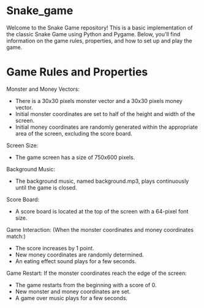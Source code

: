 # Snake_game
Welcome to the Snake Game repository! This is a basic implementation of the classic Snake Game using Python and Pygame. Below, you'll find information on the game rules, properties, and how to set up and play the game.

# Game Rules and Properties
Monster and Money Vectors:
* There is a 30x30 pixels monster vector and a 30x30 pixels money vector.
* Initial monster coordinates are set to half of the height and width of the screen.
* Initial money coordinates are randomly generated within the appropriate area of the screen, excluding the score board.
  
Screen Size:
* The game screen has a size of 750x600 pixels.
  
Background Music:
* The background music, named background.mp3, plays continuously until the game is closed.
  
Score Board:
* A score board is located at the top of the screen with a 64-pixel font size.
  
Game Interaction:
(When the monster coordinates and money coordinates match:)
* The score increases by 1 point.
* New money coordinates are randomly determined.
* An eating effect sound plays for a few seconds.
  
Game Restart:
 If the monster coordinates reach the edge of the screen:
* The game restarts from the beginning with a score of 0.
* New monster and money coordinates are set.
* A game over music plays for a few seconds.
